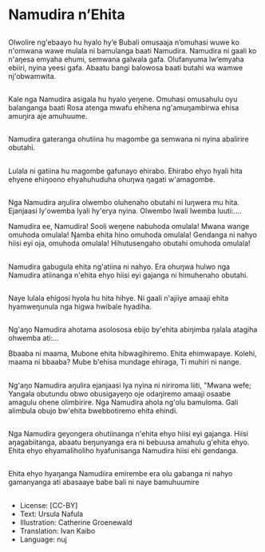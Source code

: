 # Namudira n’Ehita

##
Olwolire ng'ebaayo hu hyalo hy’e
Bubali omusaaja n’omuhasi wuwe
ko n'omwana wawe mulala ni
bamulanga baati Namudira.
Namudira ni gaali ko n'aŋesa
emyaha ehumi, semwana galwala
gafa.
Olufanyuma lw’emyaha ebiiri, nyina
yeesi gafa. Abaatu bangi balowosa
baati butahi wa wamwe
nj'obwamwita.

##
Kale nga Namudira asigala hu hyalo
yeŋene. Omuhasi omusahulu oyu
balanganga baati Rosa atenga
mwafu ehihena ng'amuŋambirwa
ehisa amuŋira aje amuhuume.

##
Namudira gateranga ohutiina hu
magombe ga semwana ni nyina
abalirire obutahi.

##
Lulala ni gatiina hu magombe
gafunayo ehirabo. Ehirabo ehyo
hyali hita ehyene ehiŋoono
ehyahuhuduha ohuŋwa ŋagati
w'amagombe.

##
Nga Namudira aŋulira olwembo
oluhenaho obutahi ni luŋwera mu
hita. Ejanjaasi ly'owemba lyali
hy'erya nyina. Olwembo lwali
lwemba luuti:....

Namudira ee, Namudira!
Sooli weŋene nabuhoda omulala!
Mwana wange omuhoda omulala!
Ŋamba ehita hino omuhoda omulala!
Gendanga ni nahyo hiisi eyi oja, omuhoda omulala!
Hihutusengaho obutahi omuhoda omulala!

##
Namudira gabugula ehita ng'atiina
ni nahyo. Era ohuŋwa hulwo nga
Namudira atiinanga n'ehita ehyo
hiisi eyi gajanga ni himuhenaho
obutahi.

##
Naye lulala ehigosi hyola hu hita
hihye. Ni gaali n'ajiiye amaaji ehita
hyamweŋunula nga higwa hwibale
hyadiha.

##
Ng'aŋo Namudira ahotama
asolososa ebijo by'ehita abiŋimba
ŋalala atagiha ohwemba ati:...

Bbaaba ni maama,
Mubone ehita hibwagihiremo.
Ehita ehimwapaye.
Kolehi, maama ni bbaaba?
Mube b'ehisa mundage ehiraga,
Ti muhiri ni nange.

##
Ng'aŋo Namudira aŋulira ejanjaasi
lya nyina ni niriroma liiti, "Mwana
wefe;
Yangala obutundu obwo
obusigayeŋo oje odaŋiremo amaaji
osaabe amagulu ohene olimbirire.
Nga Namudira ahola ng'olu
bamuloma. Gali alimbula obujo
bw'ehita bwebbotiremo ehita
ehindi.

##
Nga Namudira geyongera
ohutiinanga n'ehita ehyo hiisi eyi
gajanga. Hiisi aŋagabiitanga,
abaatu beŋunyanga era ni bebuusa
amahulu g'ehita ehyo.
Ehita ehyo ehyamaliholiho
hyafunisanga Namudira hiisi ehi
gendanga.

##
Ehita ehyo hyaŋanga Namudiira
emirembe era olu gabanga ni nahyo
gamanyanga ati abasaaye babe bali
ni naye bamuhuumire

##
* License: [CC-BY]
* Text: Ursula Nafula
* Illustration: Catherine Groenewald
* Translation: Ivan Kaibo
* Language: nuj
